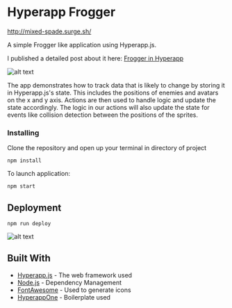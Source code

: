# Hyperapp Frogger
http://mixed-spade.surge.sh/

A simple Frogger like application using Hyperapp.js.

I published a detailed post about it here:
[Frogger in Hyperapp](https://medium.com/hyperapp/frogger-in-hyperapp-90c0a7cd23a4) 

![alt text](https://cdn-images-1.medium.com/max/1600/1*0buRS6911OtLu-RdXKcZug.png)

 The app demonstrates how to track data that is likely to change by storing it in Hyperapp.js's state. This includes the positions of enemies and avatars on the x and y axis. Actions are then used to handle logic and update the state accordingly. The logic in our actions will also update the state for events like collision detection between the positions of the sprites. 

### Installing

Clone the repository and open up your terminal in directory of project

```
npm install
```

To launch application:

```
npm start
```

## Deployment
```
npm run deploy
```

![alt text](https://cdn-images-1.medium.com/max/1600/1*9m4glxRRkHKwL6si_Dextg.png)

## Built With

* [Hyperapp.js](https://github.com/hyperapp/hyperapp) - The web framework used
* [Node.js](https://nodejs.org/en/) - Dependency Management
* [FontAwesome](https://fontawesome.com/) - Used to generate icons
* [HyperappOne](https://github.com/selfup/hyperapp-one) - Boilerplate used

